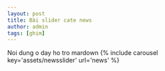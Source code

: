 ```yaml
---
layout: post
title: Bài slider cate news
author: admin
tags: [ghim]
---
```

Noi dung o day ho tro mardown
{% include carousel key='assets/newsslider' url='news' %}
